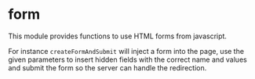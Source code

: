 form
==========

This module provides functions to use HTML forms from javascript.

For instance `createFormAndSubmit` will inject a form into the page, use the given parameters to
insert hidden fields with the correct name and values and submit the form so the server can handle the redirection.
